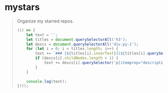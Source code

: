 # mystars

> Organize my starred repos.
>
> ```javascript
> (() => {
>     let text = '';
>     let titles = document.querySelectorAll('h3');
>     let descs = document.querySelectorAll('div.py-1');
>     for (let i = 0; i < titles.length; i++) {
>         text += `### [${titles[i].innerText}](${titles[i].querySelector('a').href})\n`;
>         if (descs[i].childNodes.length > 1) {
>             text += descs[i].querySelector('p[itemprop="description"]').innerText + '\n';
>         }
>     }
>     
>     console.log(text);
> })();
> ```
